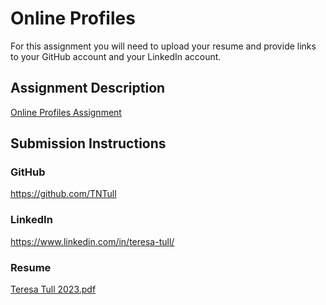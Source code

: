 # Online Profiles
For this assignment you will need to upload your resume and provide links to your GitHub account and your LinkedIn account.

## Assignment Description
[Online Profiles Assignment](https://education.launchcode.org/liftoff/modules/assignments/online-profiles)

## Submission Instructions
 
### GitHub
https://github.com/TNTull
 
### LinkedIn
https://www.linkedin.com/in/teresa-tull/

### Resume
[Teresa Tull 2023.pdf](https://github.com/TNTull/liftoff-assignments/files/10451346/Teresa.Tull.2023.pdf)



